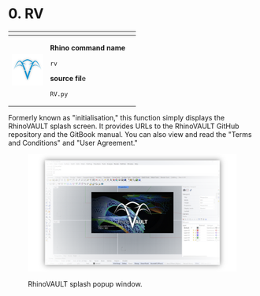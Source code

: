 # 0. RV

<table data-full-width="false"><thead><tr><th></th><th></th><th></th></tr></thead><tbody><tr><td><img src="../.gitbook/assets/RV_info (1).svg" alt="" data-size="original"></td><td><p><strong>Rhino command name</strong></p><p><code>rv</code></p><p></p><p><strong>source fil</strong>e</p><p><code>RV.py</code></p></td><td></td></tr></tbody></table>

Formerly known as "initialisation," this function simply displays the RhinoVAULT splash screen. It provides URLs to the RhinoVAULT GitHub repository and the GitBook manual. You can also view and read the "Terms and Conditions" and "User Agreement."

<figure><img src="../.gitbook/assets/RV_splash-window.png" alt=""><figcaption><p>RhinoVAULT splash popup window.</p></figcaption></figure>

